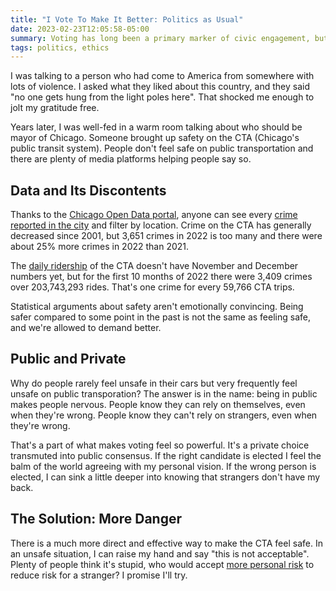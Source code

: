 ```yaml
---
title: "I Vote To Make It Better: Politics as Usual"
date: 2023-02-23T12:05:58-05:00
summary: Voting has long been a primary marker of civic engagement, but there are much more effective ways to create social security.
tags: politics, ethics
---
```


I was talking to a person who had come to America from somewhere with lots of violence. I asked what they liked about this country, and they said "no one gets hung from the light poles here". That shocked me enough to jolt my gratitude free. 

Years later, I was well-fed in a warm room talking about who should be mayor of Chicago. Someone brought up safety on the CTA (Chicago's public transit system). People don't feel safe on public transportation and there are plenty of media platforms helping people say so.

## Data and Its Discontents
Thanks to the [Chicago Open Data portal](https://data.cityofchicago.org/), anyone can see every [crime reported in the city](https://data.cityofchicago.org/Public-Safety/Crimes-2001-to-Present/ijzp-q8t2/data) and filter by location. Crime on the CTA has generally decreased since 2001, but 3,651 crimes in 2022 is too many and there were about 25% more crimes in 2022 than 2021. 

The [daily ridership](https://data.cityofchicago.org/Transportation/CTA-Ridership-Daily-Boarding-Totals/6iiy-9s97/data) of the CTA doesn't have November and December numbers yet, but for the first 10 months of 2022 there were 3,409 crimes over 203,743,293 rides. That's one crime for every 59,766 CTA trips.

Statistical arguments about safety aren't emotionally convincing. Being safer compared to some point in the past is not the same as feeling safe, and we're allowed to demand better.

## Public and Private
Why do people rarely feel unsafe in their cars but very frequently feel unsafe on public transporation? The answer is in the name: being in public makes people nervous. People know they can rely on themselves, even when they're wrong. People know they can't rely on strangers, even when they're wrong. 

That's a part of what makes voting feel so powerful. It's a private choice transmuted into public consensus. If the right candidate is elected I feel the balm of the world agreeing with my personal vision. If the wrong person is elected, I can sink a little deeper into knowing that strangers don't have my back.

## The Solution: More Danger
There is a much more direct and effective way to make the CTA feel safe. In an unsafe situation, I can raise my hand and say "this is not acceptable". Plenty of people think it's stupid, who would accept [more personal risk](https://www.cdc.gov/coronavirus/2019-ncov/vaccines/safety/adverse-events.html) to reduce risk for a stranger? I promise I'll try.
